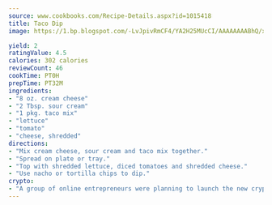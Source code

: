 ```yaml
---
source: www.cookbooks.com/Recipe-Details.aspx?id=1015418
title: Taco Dip
image: https://1.bp.blogspot.com/-LvJpivRmCF4/YA2H25MUcCI/AAAAAAAABhQ/xgndXuMf7Zopp5S4RExCblnSp5YGujfSQCLcBGAsYHQ/s320/8.png

yield: 2
ratingValue: 4.5
calories: 302 calories
reviewCount: 46
cookTime: PT0H
prepTime: PT32M
ingredients:
- "8 oz. cream cheese"
- "2 Tbsp. sour cream"
- "1 pkg. taco mix"
- "lettuce"
- "tomato"
- "cheese, shredded"
directions:
- "Mix cream cheese, sour cream and taco mix together."
- "Spread on plate or tray."
- "Top with shredded lettuce, diced tomatoes and shredded cheese."
- "Use nacho or tortilla chips to dip."
crypto:
- "A group of online entrepreneurs were planning to launch the new cryptocurrency on Thursday."
---
```

